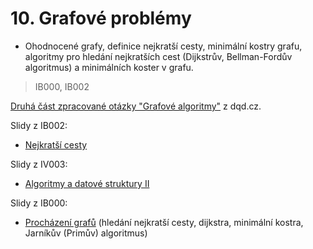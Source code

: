 # 10. Grafové problémy
- Ohodnocené grafy, definice nejkratší cesty, minimální kostry grafu, algoritmy pro hledání nejkratších cest (Dijkstrův, Bellman-Fordův algoritmus) a minimálních koster v grafu.

> IB000, IB002

[Druhá část zpracované otázky "Grafové algoritmy"](http://statnice.dqd.cz/home:inf:ap17) z dqd.cz.

Slidy z IB002:
- [Nejkratší cesty](https://is.muni.cz/el/1433/jaro2016/IB002/um/IB002_2016_slajdyV.pdf)

Slidy z IV003:
- [Algoritmy a datové struktury II](https://is.muni.cz/auth/el/1433/jaro2016/IV003/um/IV003_2016_slajdy.pdf)

Slidy z IB000:
- [Procházení grafů](https://is.muni.cz/el/1433/podzim2015/IB000/um/sli/UInf-lect--8.pdf?kod=IB000;predmet=869850) (hledání nejkratší cesty, dijkstra, minimální kostra, Jarníkův (Primův) algoritmus)